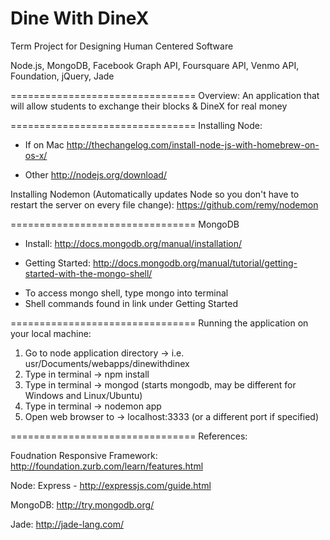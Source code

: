 Dine With DineX
================================
Term Project for Designing Human Centered Software

Node.js, MongoDB, Facebook Graph API, Foursquare API, Venmo API, Foundation, jQuery, Jade  

================================
Overview: An application that will allow students to exchange their blocks & DineX for real money 

================================
Installing Node:
- If on Mac 
http://thechangelog.com/install-node-js-with-homebrew-on-os-x/

- Other
http://nodejs.org/download/

Installing Nodemon (Automatically updates Node so you don't have to restart the server on every file change):
https://github.com/remy/nodemon

================================
MongoDB

- Install:
http://docs.mongodb.org/manual/installation/

- Getting Started:
http://docs.mongodb.org/manual/tutorial/getting-started-with-the-mongo-shell/

* To access mongo shell, type mongo into terminal
* Shell commands found in link under Getting Started

================================
Running the application on your local machine: 

1. Go to node application directory -> i.e. usr/Documents/webapps/dinewithdinex
2. Type in terminal -> npm install
3. Type in terminal -> mongod (starts mongodb, may be different for Windows and Linux/Ubuntu) 
4. Type in terminal -> nodemon app 
5. Open web browser to -> localhost:3333 (or a different port if specified)

================================
References: 

Foudnation Responsive Framework: 
http://foundation.zurb.com/learn/features.html

Node:
Express - http://expressjs.com/guide.html

MongoDB:
http://try.mongodb.org/

Jade:
http://jade-lang.com/


